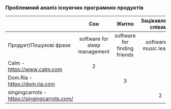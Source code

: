 ### Проблемний аналіз існуючих програмних продуктів



|                                               |              Сон              |            Житло             |   Зацікавленість співами    | Тип ліцензії | Примітка |
| --------------------------------------------  | :---------------------------: | :-------------------------:  | :------------------------:  | :----------: | :------: |
|           Продукт/Пошукові фрази              | software for sleep management | software for finding friends | software for music learning |              |          |
| Calm - https://www.calm.com                   |               2               |                              |                             |     Free     |          |
| Dom.Ria - https://dom.ria.com                 |                               |              3               |                             |     Free     |          |
| singingcarrots - https://singingcarrots.com/  |                               |                              |              2              |     Free     |          |

